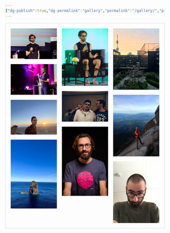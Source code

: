 ```yaml
---
{"dg-publish":true,"dg-permalink":"gallery","permalink":"/gallery/","pinned":true,"contentClasses":"gallery","created":"2024-03-30T20:43:00.000+04:00","updated":"2025-02-22T19:36:27.607+04:00"}
---
```


<div class="grid">

<img src="/img/user/resources/7EFA9604-CF4C-43C2-8A88-8C1F317BDA7D_1_105_c 1.jpeg">

<img src="/img/user/resources/98D2B380-BFBC-4DCA-B695-2CBBC5D8DD7E_1_105_c 1.jpeg">

<img src="/img/user/resources/6222AA52-170A-4387-A5DB-CE48778079CB_1_105_c 1.jpeg">

<img src="/img/user/resources/A1D93698-E621-4D71-B225-342AFED068B4_1_105_c 1.jpeg">

<img src="/img/user/resources/A5018EFD-7BD0-4FC3-A323-E0749DBDD57B 1.jpeg">

<img src="/img/user/resources/ABA157ED-A059-4945-B372-E9B3D2313712_1_105_c 1.jpeg">

<img src="/img/user/resources/B734C666-5548-400F-B9EA-E96CFC9B4970_1_105_c 1.jpeg">

<img src="/img/user/resources/D2996410-F66B-499D-8A01-C9956F0153A2_1_105_c 1.jpeg">

<img src="/img/user/resources/E0268449-59F0-4A1E-B5F6-6558224B4E20_1_105_c 1.jpeg">

<img src="/img/user/resources/F2CCDF96-4F2B-415B-992B-9EC384FB8C78_1_105_c 2.jpeg">

</div>

  
  

<style>

  

.grid {

border: 1px solid #ddd;

column-count: 4;

column-gap: 1rem;

padding: 1rem;

}

  

@media (max-width: 1200px) {

.grid {

column-count: 3;

}

}

  

@media (max-width: 800px) {

.grid {

column-count: 2;

}

}

  

@media (max-width: 400px) {

.grid {

column-count: 1;

}

}

  

/* Only target images that come after #start within .grid */

.grid img {

width: 100%;

height: auto;

margin-bottom: 1rem;

display: block;

cursor: pointer;

transition: opacity 0.3s ease;

}

  

.grid img:hover {

opacity: 0.9;

}

  

/* Modal styles */

.modal {

display: none;

position: fixed;

top: 0;

left: 0;

right: 0;

bottom: 0;

background: rgba(0, 0, 0, 0.9);

z-index: 1000;

padding: 2rem;

box-sizing: border-box;

}

  

.modal.active {

display: flex;

justify-content: center;

align-items: center;

}

  

.modal img {

max-width: 90%;

max-height: 90vh;

object-fit: contain;

}

  

.close-button {

position: absolute;

top: 1rem;

right: 1rem;

background: white;

border: none;

width: 2rem;

height: 2rem;

border-radius: 50%;

cursor: pointer;

display: flex;

align-items: center;

justify-content: center;

font-size: 1.2rem;

font-weight: bold;

}

  

.close-button:hover {

background: #eee;

}

</style>

  

<script>

// Create modal elements

const modal = document.createElement('div');

modal.className = 'modal';

const modalImg = document.createElement('img');

const closeButton = document.createElement('button');

closeButton.className = 'close-button';

closeButton.innerHTML = '×';

modal.appendChild(modalImg);

modal.appendChild(closeButton);

document.body.appendChild(modal);

  

// Add click handlers only to gallery images after #start

document.querySelectorAll('.grid img').forEach(img => {

img.addEventListener('click', () => {

modalImg.src = img.src;

modal.classList.add('active');

});

});

  

// Close modal when clicking close button or outside the image

closeButton.addEventListener('click', () => {

modal.classList.remove('active');

});

  

modal.addEventListener('click', (e) => {

if (e.target === modal) {

modal.classList.remove('active');

}

});

  

// Close modal with escape key

document.addEventListener('keydown', (e) => {

if (e.key === 'Escape' && modal.classList.contains('active')) {

modal.classList.remove('active');

}

});

</script>